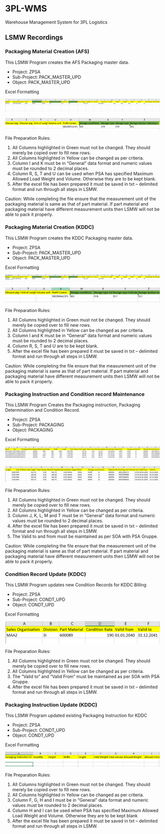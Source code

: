 # 3PL-WMS
Warehouse Management System for 3PL Logistics

## LSMW Recordings

### Packaging Material Creation (AFS)

This LSMW Program creates the AFS Packaging master data.

- Project: ZPSA
- Sub-Project: PACK_MASTER_UPD
- Object: PACK_MASTER_UPD

Excel Formatting

![alt text](https://github.com/complexarchetype/3PL-WMS/blob/main/Images/pack_master_afs_part1.png)

![alt text](https://github.com/complexarchetype/3PL-WMS/blob/main/Images/pack_master_afs_part2.png)


File Preparation Rules:

1.	All Columns highlighted in Green must not be changed. They should merely be copied over to fill new rows.
2.	All Columns highlighted in Yellow can be changed as per criteria.
3.	Column I and K must be in “General” data format and numeric values must be rounded to 2 decimal places. 
4.	Column R, S, T and U can be used when PSA has specified Maximum Allowed Load Weight and Volume. Otherwise they are to be kept blank.
5.	After the excel file has been prepared it must be saved in txt – delimited format and run through all steps in LSMW.

Caution: While completing the file ensure that the measurement unit of the packaging material is same as that of part material. If part material and packaging material have different measurement units then LSMW will not be able to pack it properly.

###  Packaging Material Creation (KDDC)

This LSMW Program creates the KDDC Packaging master data.

- Project: ZPSA
- Sub-Project: PACK_MASTER_UPD
- Object: PACK_MASTER_UPD

Excel Formatting

![alt text](https://github.com/complexarchetype/3PL-WMS/blob/main/Images/pack_master_kddc_part1png.png)

![alt text](https://github.com/complexarchetype/3PL-WMS/blob/main/Images/pack_master_kddc_part2.png)

File Preparation Rules:

1.	All Columns highlighted in Green must not be changed. They should merely be copied over to fill new rows.
2.	All Columns highlighted in Yellow can be changed as per criteria.
3.	Column I and K must be in “General” data format and numeric values must be rounded to 2 decimal places. 
4.	Column R, S, T and U are to be kept blank.
5.	After the excel file has been prepared it must be saved in txt – delimited format and run through all steps in LSMW.


Caution: While completing the file ensure that the measurement unit of the packaging material is same as that of part material. If part material and packaging material have different measurement units then LSMW will not be able to pack it properly.

### Packaging Instruction and Condition record Maintenance

This LSMW Program Creates the Packaging instruction, Packaging Determination and Condition Record.

- Project: ZPSA
- Sub-Project: PACKAGING
- Object: PACKAGING

Excel Formatting

![alt text](https://github.com/complexarchetype/3PL-WMS/blob/main/Images/pack_master_instr_part1.png)
 
![alt text](https://github.com/complexarchetype/3PL-WMS/blob/main/Images/pack_master_inst_part2.png)

File Preparation Rules:

1.	All Columns highlighted in Green must not be changed. They should merely be copied over to fill new rows.
2.	All Columns highlighted in Yellow can be changed as per criteria.
3.	Column J, K, L, M and T must be in “General” data format and numeric values must be rounded to 2 decimal places. 
4.	After the excel file has been prepared it must be saved in txt – delimited format and run through all steps in LSMW.
5.	The Valid to and from must be maintained as per SOA with PSA Gruppe.


Caution: While completing the file ensure that the measurement unit of the packaging material is same as that of part material. If part material and packaging material have different measurement units then LSMW will not be able to pack it properly.

### Condition Record Update (KDDC)

This LSMW Program updates new Condition Records for KDDC Billing

- Project: ZPSA
- Sub-Project: CONDT_UPD
- Object: CONDT_UPD

Excel Formatting

![alt text](https://github.com/complexarchetype/3PL-WMS/blob/main/Images/pack_condt_upd.png)
 

File Preparation Rules:

1.	All Columns highlighted in Green must not be changed. They should merely be copied over to fill new rows.
2.	All Columns highlighted in Yellow can be changed as per criteria.
3.	 The “Valid to” and “Valid From” must be maintained as per SOA with PSA Gruppe.
4.	After the excel file has been prepared it must be saved in txt – delimited format and run through all steps in LSMW.

### Packaging Instruction Update (KDDC)

This LSMW Program updated existing Packaging Instruction for KDDC

- Project: ZPSA
- Sub-Project: CONDT_UPD
- Object: CONDT_UPD

Excel Formatting

 ![alt text](https://github.com/complexarchetype/3PL-WMS/blob/main/Images/pack_inst_upd.png)

File Preparation Rules:

1.	All Columns highlighted in Green must not be changed. They should merely be copied over to fill new rows.
2.	All Columns highlighted in Yellow can be changed as per criteria.
3.	Column F, G, H and I must be in “General” data format and numeric values must be rounded to 2 decimal places. 
4.	Column H and I can be used when PSA has specified Maximum Allowed Load Weight and Volume. Otherwise they are to be kept blank
5.	After the excel file has been prepared it must be saved in txt – delimited format and run through all steps in LSMW.
 
